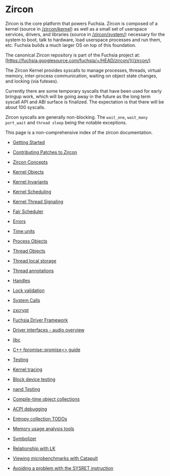 # Zircon

Zircon is the core platform that powers Fuchsia. Zircon is
composed of a kernel (source in [/zircon/kernel](/zircon/kernel))
as well as a small set of userspace services, drivers, and libraries
(source in [/zircon/system/](/zircon/system)) necessary for the system
to boot, talk to hardware, load userspace processes and run them, etc.
Fuchsia builds a much larger OS on top of this foundation.

The canonical Zircon repository is part of the Fuchsia project
at: [https://fuchsia.googlesource.com/fuchsia/+/HEAD/zircon/](/zircon/)

The Zircon Kernel provides syscalls to manage processes, threads,
virtual memory, inter-process communication, waiting on object state
changes, and locking (via futexes).

Currently there are some temporary syscalls that have been used for early
bringup work, which will be going away in the future as the long term
syscall API and ABI surface is finalized. The expectation is that there will
be about 100 syscalls.

Zircon syscalls are generally non-blocking. The `wait_one`, `wait_many`
`port_wait` and `thread sleep` being the notable exceptions.

This page is a non-comprehensive index of the zircon documentation.

+ [Getting Started](development/kernel/getting_started.md)
+ [Contributing
  Patches to Zircon](development/source_code/contribute_changes.md#contributing-patches-to-zircon)

+ [Zircon Concepts](concepts/kernel/concepts.md)
+ [Kernel Objects](reference/kernel_objects/objects.md)
+ [Kernel Invariants](kernel_invariants.md)
+ [Kernel Scheduling](kernel_scheduling.md)
+ [Kernel Thread Signaling](kernel_thread_signaling.md)
+ [Fair Scheduler](fair_scheduler.md)
+ [Errors](errors.md)
+ [Time units](development/kernel/time.md)

+ [Process Objects](reference/kernel_objects/process.md)
+ [Thread Objects](reference/kernel_objects/thread.md)
+ [Thread local storage](development/kernel/threads/tls.md)
+ [Thread annotations](development/kernel/threads/thread_annotations.md)
+ [Handles](concepts/kernel/handles.md)
+ [Lock validation](lockdep.md)
+ [System Calls](reference/syscalls/README.md)
+ [zxcrypt](concepts/filesystems/zxcrypt.md)

+ [Fuchsia Driver Framework](development/drivers/concepts/getting_started.md)
+ [Driver interfaces - audio overview](development/drivers/concepts/driver_architectures/audio_drivers/audio_overview.md)

+ [libc](development/languages/c-cpp/libc.md)
+ [C++ fpromise::promise<> guide](development/languages/c-cpp/fpromise_promise_guide.md)

+ [Testing](development/testing/testing.md)
+ [Kernel tracing](development/tracing/advanced/recording-a-kernel-trace.md)
+ [Block device testing](development/testing/block_device_testing.md)
+ [nand Testing](development/testing/nand_testing.md)

+ [Compile-time object collections](development/languages/c-cpp/compile_time_object_collections.md)
+ [ACPI debugging](development/debugging/acpi.md)
+ [Entropy collection TODOs](concepts/kernel/jitterentropy/entropy_collection_todos.md)
+ [Memory usage analysis tools](development/kernel/memory/memory.md)
+ [Symbolizer](reference/kernel/symbolizer_markup.md)
+ [Relationship with LK](zx_and_lk.md)
+ [Viewing microbenchmarks with Catapult](development/benchmarking/catapult_user_guide.md)
+ [Avoiding a problem with the SYSRET instruction](sysret_problem.md)
